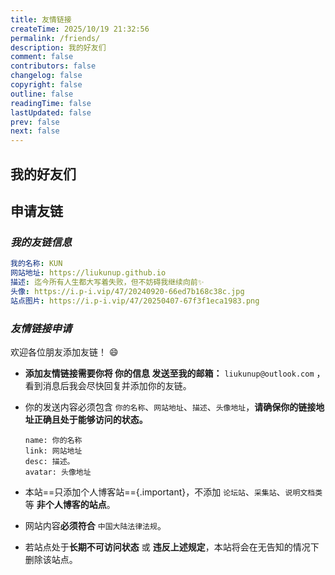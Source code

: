 ```yaml
---
title: 友情链接
createTime: 2025/10/19 21:32:56
permalink: /friends/
description: 我的好友们
comment: false
contributors: false
changelog: false
copyright: false
outline: false
readingTime: false
lastUpdated: false
prev: false
next: false
---
```


## 我的好友们

<AllFriendContent/>

## 申请友链

### _我的友链信息_

```yaml
我的名称: KUN
网站地址: https://liukunup.github.io
描述: 迄今所有人生都大写着失败，但不妨碍我继续向前✨
头像: https://i.p-i.vip/47/20240920-66ed7b168c38c.jpg
站点图片: https://i.p-i.vip/47/20250407-67f3f1eca1983.png
```

### _友情链接申请_

欢迎各位朋友添加友链！ 😄

- **添加友情链接需要你将 你的信息 发送至我的邮箱：** `liukunup@outlook.com` ，看到消息后我会尽快回复并添加你的友链。

- 你的发送内容必须包含 `你的名称`、`网站地址`、`描述`、`头像地址`，**请确保你的链接地址正确且处于能够访问的状态。**  
  ```
  name: 你的名称
  link: 网站地址
  desc: 描述。
  avatar: 头像地址
  ```
- 本站==只添加个人博客站=={.important}，不添加 `论坛站`、`采集站`、`说明文档类` 等 **非个人博客的站点**。
- 网站内容**必须符合** `中国大陆法律法规`。
- 若站点处于**长期不可访问状态** 或 **违反上述规定**，本站将会在无告知的情况下删除该站点。
